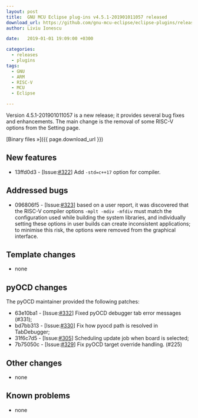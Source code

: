 ```yaml
---
layout: post
title:  GNU MCU Eclipse plug-ins v4.5.1-201901011057 released
download_url: https://github.com/gnu-mcu-eclipse/eclipse-plugins/releases/
author: Liviu Ionescu

date:   2019-01-01 19:09:00 +0300

categories:
  - releases
  - plugins
tags:
  - GNU
  - ARM
  - RISC-V
  - MCU
  - Eclipse

---
```


Version 4.5.1-201901011057 is a new release; it provides 
several bug fixes and enhancements. The main change is the removal of
some RISC-V options from the Setting page.

[Binary files »]({{ page.download_url }})


## New features

* 13ffd0d3 - [Issue:[#322](https://github.com/gnu-mcu-eclipse/eclipse-plugins/issues/322)]
  Add `-std=c++17` option for compiler.

## Addressed bugs

* 096806f5 - [Issue:[#323](https://github.com/gnu-mcu-eclipse/eclipse-plugins/issues/323)] 
  based on a user report, it was discovered that the RISC-V compiler 
  options `-mplt -mdiv -mfdiv` must match the configuration used while 
  building the system libraries, and individually setting these options
  in user builds can create inconsistent applications; to minimise this
  risk, the options were removed from the graphical interface.

## Template changes

- none
 
## pyOCD changes

The pyOCD maintainer provided the following patches:

* 63e10ba1 - [Issue:[#332](https://github.com/gnu-mcu-eclipse/eclipse-plugins/issues/332)]
  Fixed pyOCD debugger tab error messages (#331);
* bd7bb313 - [Issue:[#330](https://github.com/gnu-mcu-eclipse/eclipse-plugins/issues/330)]
  Fix how pyocd path is resolved in TabDebugger;
* 31f6c7d5 - [Issue:[#305](https://github.com/gnu-mcu-eclipse/eclipse-plugins/issues/305)]
  Scheduling update job when board is selected;
* 7b75050c - [Issue:[#329](https://github.com/gnu-mcu-eclipse/eclipse-plugins/issues/329)]
  Fix pyOCD target override handling. (#225)

## Other changes

* none

## Known problems

* none
